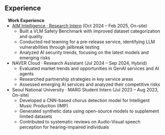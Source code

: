 ## Experience

<h4 style="margin:0 10px 0;">Work Experience</h4>

<ul style="margin:0 0 10px;">
  <li>
    <a href="https://aim-intelligence.com/en"><autocolor>AIM Intelligence · Research Intern</autocolor></a> (Oct 2024 – Feb 2025, On-site)
    <ul>
      <li>Built a VLM Safety Benchmark with improved dataset categorization and quality</li>
      <li>Conducted red teaming for a pre-release service, identifying LLM vulnerabilities through jailbreak testing</li>
      <li>Analyzed AI security trends, focusing on the latest models and emerging risks</li>
    </ul>
  </li>

  <li>
    <autocolor>NAVER Cloud · Research Assistant</autocolor> (Jul 2024 – Sep 2024, Hybrid)
    <ul>
      <li>Evaluated market trends and opportunities in GenAI services and AI agents</li>
      <li>Researched partnership strategies in key service areas</li>
      <li>Assessed emerging AI services and analyzed their competitive risks</li>
    </ul>
  </li>

  <li>
    <autocolor>Seoul National University · MARG Student Intern</autocolor> (Jul 2023 – Aug 2023, On-site)
    <ul>
      <li>Developed a CNN-based chorus detection model for Intelligent Music Production (IMP)</li>
      <li>Generated synthetic data using open-source models to supplement limited datasets</li>
      <li>Contributed to systematic reviews on Audio-Visual speech perception for hearing-impaired individuals</li>
    </ul>
  </li>
</ul>
